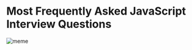 # Most Frequently Asked JavaScript Interview Questions
![meme](https://b1694534.smushcdn.com/1694534/wp-content/uploads/2021/06/2.jpeg?lossy=1&strip=1&webp=1)
